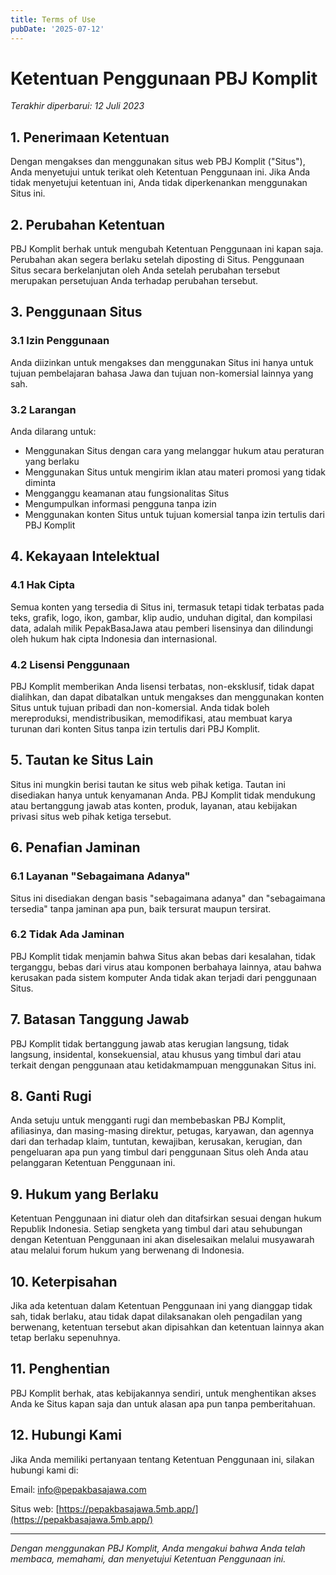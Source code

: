 ```yaml
---
title: Terms of Use
pubDate: '2025-07-12'
---
```


# Ketentuan Penggunaan PBJ Komplit

*Terakhir diperbarui: 12 Juli 2023*

## 1. Penerimaan Ketentuan

Dengan mengakses dan menggunakan situs web PBJ Komplit ("Situs"), Anda menyetujui untuk terikat oleh Ketentuan Penggunaan ini. Jika Anda tidak menyetujui ketentuan ini, Anda tidak diperkenankan menggunakan Situs ini.

## 2. Perubahan Ketentuan

PBJ Komplit berhak untuk mengubah Ketentuan Penggunaan ini kapan saja. Perubahan akan segera berlaku setelah diposting di Situs. Penggunaan Situs secara berkelanjutan oleh Anda setelah perubahan tersebut merupakan persetujuan Anda terhadap perubahan tersebut.

## 3. Penggunaan Situs

### 3.1 Izin Penggunaan
Anda diizinkan untuk mengakses dan menggunakan Situs ini hanya untuk tujuan pembelajaran bahasa Jawa dan tujuan non-komersial lainnya yang sah.

### 3.2 Larangan
Anda dilarang untuk:
- Menggunakan Situs dengan cara yang melanggar hukum atau peraturan yang berlaku
- Menggunakan Situs untuk mengirim iklan atau materi promosi yang tidak diminta
- Mengganggu keamanan atau fungsionalitas Situs
- Mengumpulkan informasi pengguna tanpa izin
- Menggunakan konten Situs untuk tujuan komersial tanpa izin tertulis dari PBJ Komplit

## 4. Kekayaan Intelektual

### 4.1 Hak Cipta
Semua konten yang tersedia di Situs ini, termasuk tetapi tidak terbatas pada teks, grafik, logo, ikon, gambar, klip audio, unduhan digital, dan kompilasi data, adalah milik PepakBasaJawa atau pemberi lisensinya dan dilindungi oleh hukum hak cipta Indonesia dan internasional.

### 4.2 Lisensi Penggunaan
PBJ Komplit memberikan Anda lisensi terbatas, non-eksklusif, tidak dapat dialihkan, dan dapat dibatalkan untuk mengakses dan menggunakan konten Situs untuk tujuan pribadi dan non-komersial. Anda tidak boleh mereproduksi, mendistribusikan, memodifikasi, atau membuat karya turunan dari konten Situs tanpa izin tertulis dari PBJ Komplit.

## 5. Tautan ke Situs Lain

Situs ini mungkin berisi tautan ke situs web pihak ketiga. Tautan ini disediakan hanya untuk kenyamanan Anda. PBJ Komplit tidak mendukung atau bertanggung jawab atas konten, produk, layanan, atau kebijakan privasi situs web pihak ketiga tersebut.

## 6. Penafian Jaminan

### 6.1 Layanan "Sebagaimana Adanya"
Situs ini disediakan dengan basis "sebagaimana adanya" dan "sebagaimana tersedia" tanpa jaminan apa pun, baik tersurat maupun tersirat.

### 6.2 Tidak Ada Jaminan
PBJ Komplit tidak menjamin bahwa Situs akan bebas dari kesalahan, tidak terganggu, bebas dari virus atau komponen berbahaya lainnya, atau bahwa kerusakan pada sistem komputer Anda tidak akan terjadi dari penggunaan Situs.

## 7. Batasan Tanggung Jawab

PBJ Komplit tidak bertanggung jawab atas kerugian langsung, tidak langsung, insidental, konsekuensial, atau khusus yang timbul dari atau terkait dengan penggunaan atau ketidakmampuan menggunakan Situs ini.

## 8. Ganti Rugi

Anda setuju untuk mengganti rugi dan membebaskan PBJ Komplit, afiliasinya, dan masing-masing direktur, petugas, karyawan, dan agennya dari dan terhadap klaim, tuntutan, kewajiban, kerusakan, kerugian, dan pengeluaran apa pun yang timbul dari penggunaan Situs oleh Anda atau pelanggaran Ketentuan Penggunaan ini.

## 9. Hukum yang Berlaku

Ketentuan Penggunaan ini diatur oleh dan ditafsirkan sesuai dengan hukum Republik Indonesia. Setiap sengketa yang timbul dari atau sehubungan dengan Ketentuan Penggunaan ini akan diselesaikan melalui musyawarah atau melalui forum hukum yang berwenang di Indonesia.

## 10. Keterpisahan

Jika ada ketentuan dalam Ketentuan Penggunaan ini yang dianggap tidak sah, tidak berlaku, atau tidak dapat dilaksanakan oleh pengadilan yang berwenang, ketentuan tersebut akan dipisahkan dan ketentuan lainnya akan tetap berlaku sepenuhnya.

## 11. Penghentian

PBJ Komplit berhak, atas kebijakannya sendiri, untuk menghentikan akses Anda ke Situs kapan saja dan untuk alasan apa pun tanpa pemberitahuan.

## 12. Hubungi Kami

Jika Anda memiliki pertanyaan tentang Ketentuan Penggunaan ini, silakan hubungi kami di:

Email: [info@pepakbasajawa.com](mailto:info@pepakbasajawa.com)

Situs web: [https://pepakbasajawa.5mb.app/](https://pepakbasajawa.5mb.app/)

---

*Dengan menggunakan PBJ Komplit, Anda mengakui bahwa Anda telah membaca, memahami, dan menyetujui Ketentuan Penggunaan ini.*
